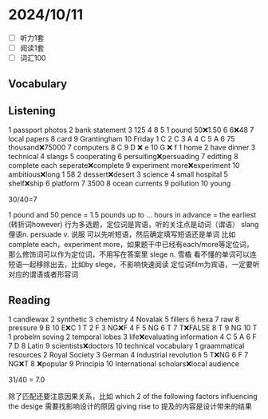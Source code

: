 # 2024/10/11

- [ ] 听力1套
- [ ] 阅读1套 
- [ ] 词汇100 

## Vocabulary

## Listening
1 passport photos
2 bank statement
3 125
4 8
5 1 pound 50❌1.50
6 6❌48
7 local papers
8 card
9 Grantingham
10 Friday
1 C
2 C
3 A
4 C
5 A
6 75 thousand❌75000
7 computers
8 C
9 D ❌ e
10 G ❌ f
1 home
2 have dinner
3 technical
4 slangs
5 cooperating
6 persuiting❌persuading
7 editting
8 complete each seperate❌complete
9 experiment more❌experiment
10 ambitious❌long
1 58
2 dessert❌desert
3 science
4 small hospital
5 shelf❌ship
6 platform
7 3500
8 ocean currents
9 pollution
10 young

30/40=7

1 pound and 50 pence = 1.5 pounds
up to ... hours in advance = the earliest (转折词however)
行为多选题，定位词是宾语，听的关注点是动词（谓语）
slang 俚语n.
persuade v. 说服
可以先听短语，然后确定填写短语还是单词
比如complete each，experiment more，如果题干中已经有each/more等定位词，
那么修饰词可以作为定位词，不用写在答案里
slege n. 雪橇
看不懂的单词可以连短语一起移除出去，比如by slege，不影响快速阅读
定位词film为宾语，一定要听对应的谓语或者形容词
## Reading

1 candlewax
2 synthetic
3 chemistry
4 Novalak
5 fillers
6 hexa
7 raw
8 pressure
9 B
10 E❌C
1 T
2 F
3 NG❌F
4 F
5 NG
6 T
7 T❌FALSE
8 T
9 NG
10 T
1 probelm soving 
2 temporal lobes
3 life❌evaluating information
4 C
5 A
6 F
7 D
8 Latin
9 scientists❌doctors
10 technical vocabulary
1 graammatical resources
2 Royal Society
3 German
4 industrial revolution
5 T❌NG
6 F
7 NG❌T
8 ❌popular
9 Principia
10 International scholars❌local audience

31/40 = 7.0

除了匹配还要注意因果关系，比如 which 2 of the following factors influencing the desige
需要找影响设计的原因
giving rise to 提及的内容是设计带来的结果